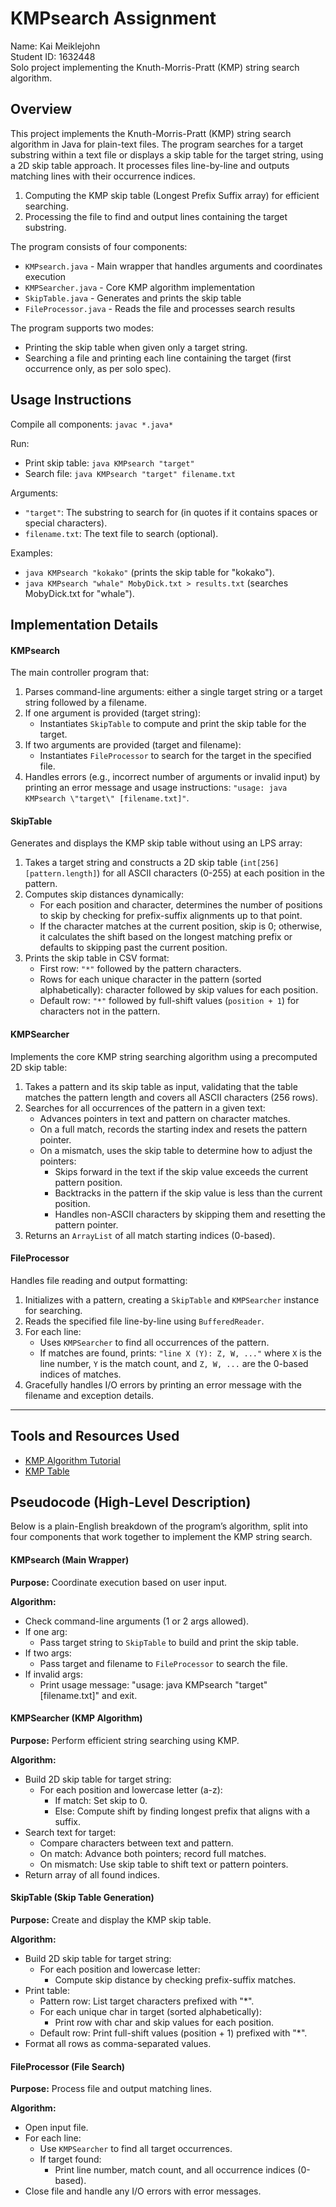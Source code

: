 # KMPsearch Assignment
Name: Kai Meiklejohn  
Student ID: 1632448  
Solo project implementing the Knuth-Morris-Pratt (KMP) string search algorithm.

## Overview
This project implements the Knuth-Morris-Pratt (KMP) string search algorithm in Java for plain-text files. The program searches for a target substring within a text file or displays a skip table for the target string, using a 2D skip table approach. It processes files line-by-line and outputs matching lines with their occurrence indices.

1. Computing the KMP skip table (Longest Prefix Suffix array) for efficient searching.
2. Processing the file to find and output lines containing the target substring.

The program consists of four components:
- `KMPsearch.java` - Main wrapper that handles arguments and coordinates execution
- `KMPSearcher.java` - Core KMP algorithm implementation
- `SkipTable.java` - Generates and prints the skip table
- `FileProcessor.java` - Reads the file and processes search results

The program supports two modes:
- Printing the skip table when given only a target string.
- Searching a file and printing each line containing the target (first occurrence only, as per solo spec).

## Usage Instructions
Compile all components: `javac *.java*`

Run:
- Print skip table: `java KMPsearch "target"`
- Search file: `java KMPsearch "target" filename.txt`

Arguments:
- `"target"`: The substring to search for (in quotes if it contains spaces or special characters).
- `filename.txt`: The text file to search (optional).

Examples:
- `java KMPsearch "kokako"` (prints the skip table for "kokako").
- `java KMPsearch "whale" MobyDick.txt > results.txt` (searches MobyDick.txt for "whale").

## Implementation Details

#### KMPsearch
The main controller program that:
1. Parses command-line arguments: either a single target string or a target string followed by a filename.
2. If one argument is provided (target string):
   - Instantiates `SkipTable` to compute and print the skip table for the target.
3. If two arguments are provided (target and filename):
   - Instantiates `FileProcessor` to search for the target in the specified file.
4. Handles errors (e.g., incorrect number of arguments or invalid input) by printing an error message and usage instructions: `"usage: java KMPsearch \"target\" [filename.txt]"`.

#### SkipTable
Generates and displays the KMP skip table without using an LPS array:
1. Takes a target string and constructs a 2D skip table (`int[256][pattern.length]`) for all ASCII characters (0-255) at each position in the pattern.
2. Computes skip distances dynamically:
   - For each position and character, determines the number of positions to skip by checking for prefix-suffix alignments up to that point.
   - If the character matches at the current position, skip is 0; otherwise, it calculates the shift based on the longest matching prefix or defaults to skipping past the current position.
3. Prints the skip table in CSV format:
   - First row: `"*"` followed by the pattern characters.
   - Rows for each unique character in the pattern (sorted alphabetically): character followed by skip values for each position.
   - Default row: `"*"` followed by full-shift values (`position + 1`) for characters not in the pattern.

#### KMPSearcher
Implements the core KMP string searching algorithm using a precomputed 2D skip table:
1. Takes a pattern and its skip table as input, validating that the table matches the pattern length and covers all ASCII characters (256 rows).
2. Searches for all occurrences of the pattern in a given text:
   - Advances pointers in text and pattern on character matches.
   - On a full match, records the starting index and resets the pattern pointer.
   - On a mismatch, uses the skip table to determine how to adjust the pointers:
     - Skips forward in the text if the skip value exceeds the current pattern position.
     - Backtracks in the pattern if the skip value is less than the current position.
     - Handles non-ASCII characters by skipping them and resetting the pattern pointer.
3. Returns an `ArrayList` of all match starting indices (0-based).

#### FileProcessor
Handles file reading and output formatting:
1. Initializes with a pattern, creating a `SkipTable` and `KMPSearcher` instance for searching.
2. Reads the specified file line-by-line using `BufferedReader`.
3. For each line:
   - Uses `KMPSearcher` to find all occurrences of the pattern.
   - If matches are found, prints: `"line X (Y): Z, W, ..."` where `X` is the line number, `Y` is the match count, and `Z, W, ...` are the 0-based indices of matches.
4. Gracefully handles I/O errors by printing an error message with the filename and exception details.

---

## Tools and Resources Used
- [KMP Algorithm Tutorial](https://www.geeksforgeeks.org/kmp-algorithm-for-pattern-searching/)
- [KMP Table](https://stackoverflow.com/questions/13792118/kmp-prefix-table)

## Pseudocode (High-Level Description)
Below is a plain-English breakdown of the program’s algorithm, split into four components that work together to implement the KMP string search.

#### KMPsearch (Main Wrapper)
**Purpose:** Coordinate execution based on user input.

**Algorithm:**
- Check command-line arguments (1 or 2 args allowed).
- If one arg:
  - Pass target string to `SkipTable` to build and print the skip table.
- If two args:
  - Pass target and filename to `FileProcessor` to search the file.
- If invalid args:
  - Print usage message: "usage: java KMPsearch \"target\" [filename.txt]" and exit.

#### KMPSearcher (KMP Algorithm)
**Purpose:** Perform efficient string searching using KMP.

**Algorithm:**
- Build 2D skip table for target string:
  - For each position and lowercase letter (a-z):
    - If match: Set skip to 0.
    - Else: Compute shift by finding longest prefix that aligns with a suffix.
- Search text for target:
  - Compare characters between text and pattern.
  - On match: Advance both pointers; record full matches.
  - On mismatch: Use skip table to shift text or pattern pointers.
- Return array of all found indices.

#### SkipTable (Skip Table Generation)
**Purpose:** Create and display the KMP skip table.

**Algorithm:**
- Build 2D skip table for target string:
  - For each position and lowercase letter:
    - Compute skip distance by checking prefix-suffix matches.
- Print table:
  - Pattern row: List target characters prefixed with "*".
  - For each unique char in target (sorted alphabetically):
    - Print row with char and skip values for each position.
  - Default row: Print full-shift values (position + 1) prefixed with "*".
- Format all rows as comma-separated values.

#### FileProcessor (File Search)
**Purpose:** Process file and output matching lines.

**Algorithm:**
- Open input file.
- For each line:
  - Use `KMPSearcher` to find all target occurrences.
  - If target found:
    - Print line number, match count, and all occurrence indices (0-based).
- Close file and handle any I/O errors with error messages.
